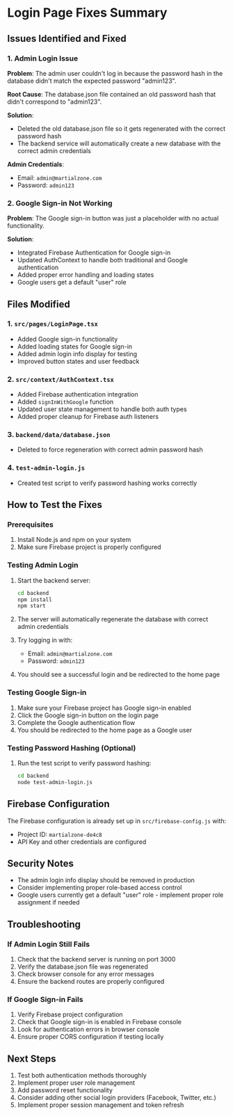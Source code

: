 # Login Page Fixes Summary

## Issues Identified and Fixed

### 1. Admin Login Issue
**Problem**: The admin user couldn't log in because the password hash in the database didn't match the expected password "admin123".

**Root Cause**: The database.json file contained an old password hash that didn't correspond to "admin123".

**Solution**: 
- Deleted the old database.json file so it gets regenerated with the correct password hash
- The backend service will automatically create a new database with the correct admin credentials

**Admin Credentials**:
- Email: `admin@martialzone.com`
- Password: `admin123`

### 2. Google Sign-in Not Working
**Problem**: The Google sign-in button was just a placeholder with no actual functionality.

**Solution**: 
- Integrated Firebase Authentication for Google sign-in
- Updated AuthContext to handle both traditional and Google authentication
- Added proper error handling and loading states
- Google users get a default "user" role

## Files Modified

### 1. `src/pages/LoginPage.tsx`
- Added Google sign-in functionality
- Added loading states for Google sign-in
- Added admin login info display for testing
- Improved button states and user feedback

### 2. `src/context/AuthContext.tsx`
- Added Firebase authentication integration
- Added `signInWithGoogle` function
- Updated user state management to handle both auth types
- Added proper cleanup for Firebase auth listeners

### 3. `backend/data/database.json`
- Deleted to force regeneration with correct admin password hash

### 4. `test-admin-login.js`
- Created test script to verify password hashing works correctly

## How to Test the Fixes

### Prerequisites
1. Install Node.js and npm on your system
2. Make sure Firebase project is properly configured

### Testing Admin Login
1. Start the backend server:
   ```bash
   cd backend
   npm install
   npm start
   ```

2. The server will automatically regenerate the database with correct admin credentials

3. Try logging in with:
   - Email: `admin@martialzone.com`
   - Password: `admin123`

4. You should see a successful login and be redirected to the home page

### Testing Google Sign-in
1. Make sure your Firebase project has Google sign-in enabled
2. Click the Google sign-in button on the login page
3. Complete the Google authentication flow
4. You should be redirected to the home page as a Google user

### Testing Password Hashing (Optional)
1. Run the test script to verify password hashing:
   ```bash
   cd backend
   node test-admin-login.js
   ```

## Firebase Configuration
The Firebase configuration is already set up in `src/firebase-config.js` with:
- Project ID: `martialzone-de4c8`
- API Key and other credentials are configured

## Security Notes
- The admin login info display should be removed in production
- Consider implementing proper role-based access control
- Google users currently get a default "user" role - implement proper role assignment if needed

## Troubleshooting

### If Admin Login Still Fails
1. Check that the backend server is running on port 3000
2. Verify the database.json file was regenerated
3. Check browser console for any error messages
4. Ensure the backend routes are properly configured

### If Google Sign-in Fails
1. Verify Firebase project configuration
2. Check that Google sign-in is enabled in Firebase console
3. Look for authentication errors in browser console
4. Ensure proper CORS configuration if testing locally

## Next Steps
1. Test both authentication methods thoroughly
2. Implement proper user role management
3. Add password reset functionality
4. Consider adding other social login providers (Facebook, Twitter, etc.)
5. Implement proper session management and token refresh

